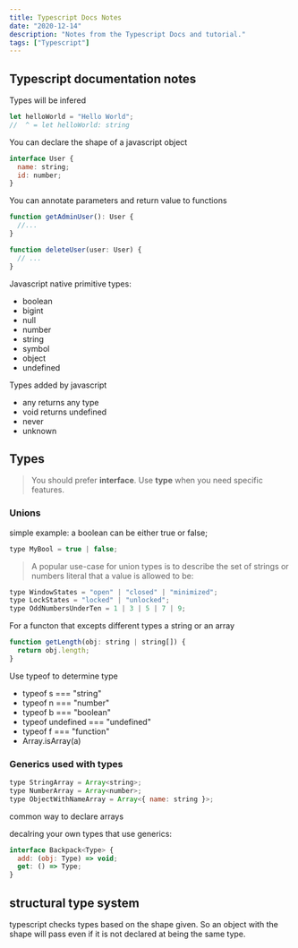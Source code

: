 ```yaml
---
title: Typescript Docs Notes
date: "2020-12-14"
description: "Notes from the Typescript Docs and tutorial."
tags: ["Typescript"]
---
```


## Typescript documentation notes

Types will be infered 

```js
let helloWorld = "Hello World";
//  ^ = let helloWorld: string
```

You can declare the shape of a javascript object

```js
interface User {
  name: string;
  id: number;
}
```

You can annotate parameters and return value to functions 


```js
function getAdminUser(): User {
  //...
}

function deleteUser(user: User) {
  // ...
}
```

Javascript native primitive types:
 - boolean 
 - bigint 
 - null
 - number 
 - string 
 - symbol 
 - object
 - undefined

 Types added by javascript
 - any returns any type
 - void returns undefined
 - never
 - unknown


## Types

> You should prefer **interface**. Use **type** when you need specific features.

### Unions

simple example: a boolean can be either true or false;

```js
type MyBool = true | false;
```

> A popular use-case for union types is to describe the set of strings or numbers literal that a value is allowed to be:

```js
type WindowStates = "open" | "closed" | "minimized";
type LockStates = "locked" | "unlocked";
type OddNumbersUnderTen = 1 | 3 | 5 | 7 | 9;
```

For a functon that excepts different types a string or an array
```js
function getLength(obj: string | string[]) {
  return obj.length;
}
```

Use typeof to determine  type
- typeof s === "string"
- typeof n === "number"
- typeof b === "boolean"
- typeof undefined === "undefined"
- typeof f === "function"
- Array.isArray(a)

### Generics used with types

```js
type StringArray = Array<string>;
type NumberArray = Array<number>;
type ObjectWithNameArray = Array<{ name: string }>;
```
common way to declare arrays

decalring your own types that use generics: 

```js
interface Backpack<Type> {
  add: (obj: Type) => void;
  get: () => Type;
}
```

## structural type system 

typescript checks types based on the shape given. So an object with the shape will pass even if it is not declared at being the same type.




